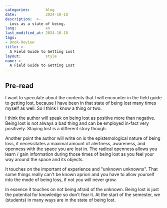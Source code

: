 ```yaml
---
categories:       blog
date:             2024-10-18
description:  >-
  Loss as a state of being.
lang:             en
last_modified_at: 2024-10-18
tags:
- Book-Review
title: >-
  A Field Guide to Getting Lost
layout:           style
name: >-
  A Field Guide to Getting Lost
---
```


## Pre-read

I want to speculate about the contents that I will encounter in the field guide to getting lost, because I have been in that state of being lost many times myself as well. So I think I know a thing or two.

I think the author will speak on being lost as positive more than negative. Being lost is not always a bad thing and can be employed in-fact very positively. Staying lost is a different story though.

Another point the author will write on is the epistemological nature of being loss, it necessitates a maximal amount of alertness, awareness, and openness with the space you are lost in. The radical openness allows you learn / gain information during those times of being lost as you feel your way around the space and its objects. 

It touches on the important of experience and "unknown unknowns". That some things really can't be known apriori and you have to allow yourself into the mode of being loss, if not you will never grow.

In essence it touches on not being afraid of the unknown. Being lost is just the potential for knowledge so don't fear it. At the start of the semester, we (students) in many ways are in the state of being lost.